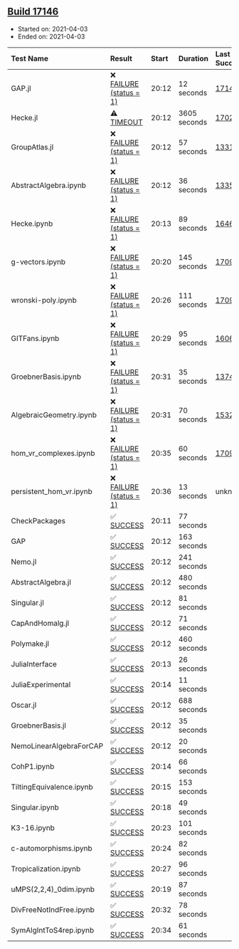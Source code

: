 ## [Build 17146](https://oscarci.mathematik.uni-kl.de/job/oscar/17146/)

* Started on: 2021-04-03
* Ended on: 2021-04-03

| Test Name    | Result | Start | Duration | Last Success | First Failure |
|:-------------|:-------|:------|:---------|:-------------|:--------------|
| GAP.jl | ❌ [FAILURE (status = 1)](https://oscarci.mathematik.uni-kl.de/job/oscar/17146/artifact/logs/build-17146/GAP.jl.log) | 20:12 | 12 seconds | [17145](https://oscarci.mathematik.uni-kl.de/job/oscar/17145/) | [17146](https://oscarci.mathematik.uni-kl.de/job/oscar/17146/) |
| Hecke.jl | ⚠ [TIMEOUT](https://oscarci.mathematik.uni-kl.de/job/oscar/17146/artifact/logs/build-17146/Hecke.jl.log) | 20:12 | 3605 seconds | [17022](https://oscarci.mathematik.uni-kl.de/job/oscar/17022/) | [17023](https://oscarci.mathematik.uni-kl.de/job/oscar/17023/) |
| GroupAtlas.jl | ❌ [FAILURE (status = 1)](https://oscarci.mathematik.uni-kl.de/job/oscar/17146/artifact/logs/build-17146/GroupAtlas.jl.log) | 20:12 | 57 seconds | [13311](https://oscarci.mathematik.uni-kl.de/job/oscar/13311/) | [13312](https://oscarci.mathematik.uni-kl.de/job/oscar/13312/) |
| AbstractAlgebra.ipynb | ❌ [FAILURE (status = 1)](https://oscarci.mathematik.uni-kl.de/job/oscar/17146/artifact/logs/build-17146/AbstractAlgebra.ipynb.log) | 20:12 | 36 seconds | [13355](https://oscarci.mathematik.uni-kl.de/job/oscar/13355/) | [13356](https://oscarci.mathematik.uni-kl.de/job/oscar/13356/) |
| Hecke.ipynb | ❌ [FAILURE (status = 1)](https://oscarci.mathematik.uni-kl.de/job/oscar/17146/artifact/logs/build-17146/Hecke.ipynb.log) | 20:13 | 89 seconds | [16463](https://oscarci.mathematik.uni-kl.de/job/oscar/16463/) | [16464](https://oscarci.mathematik.uni-kl.de/job/oscar/16464/) |
| g-vectors.ipynb | ❌ [FAILURE (status = 1)](https://oscarci.mathematik.uni-kl.de/job/oscar/17146/artifact/logs/build-17146/g-vectors.ipynb.log) | 20:20 | 145 seconds | [17099](https://oscarci.mathematik.uni-kl.de/job/oscar/17099/) | [17100](https://oscarci.mathematik.uni-kl.de/job/oscar/17100/) |
| wronski-poly.ipynb | ❌ [FAILURE (status = 1)](https://oscarci.mathematik.uni-kl.de/job/oscar/17146/artifact/logs/build-17146/wronski-poly.ipynb.log) | 20:26 | 111 seconds | [17098](https://oscarci.mathematik.uni-kl.de/job/oscar/17098/) | [17099](https://oscarci.mathematik.uni-kl.de/job/oscar/17099/) |
| GITFans.ipynb | ❌ [FAILURE (status = 1)](https://oscarci.mathematik.uni-kl.de/job/oscar/17146/artifact/logs/build-17146/GITFans.ipynb.log) | 20:29 | 95 seconds | [16068](https://oscarci.mathematik.uni-kl.de/job/oscar/16068/) | [16069](https://oscarci.mathematik.uni-kl.de/job/oscar/16069/) |
| GroebnerBasis.ipynb | ❌ [FAILURE (status = 1)](https://oscarci.mathematik.uni-kl.de/job/oscar/17146/artifact/logs/build-17146/GroebnerBasis.ipynb.log) | 20:31 | 35 seconds | [13748](https://oscarci.mathematik.uni-kl.de/job/oscar/13748/) | [13749](https://oscarci.mathematik.uni-kl.de/job/oscar/13749/) |
| AlgebraicGeometry.ipynb | ❌ [FAILURE (status = 1)](https://oscarci.mathematik.uni-kl.de/job/oscar/17146/artifact/logs/build-17146/AlgebraicGeometry.ipynb.log) | 20:31 | 70 seconds | [15322](https://oscarci.mathematik.uni-kl.de/job/oscar/15322/) | [15323](https://oscarci.mathematik.uni-kl.de/job/oscar/15323/) |
| hom_vr_complexes.ipynb | ❌ [FAILURE (status = 1)](https://oscarci.mathematik.uni-kl.de/job/oscar/17146/artifact/logs/build-17146/hom_vr_complexes.ipynb.log) | 20:35 | 60 seconds | [17099](https://oscarci.mathematik.uni-kl.de/job/oscar/17099/) | [17100](https://oscarci.mathematik.uni-kl.de/job/oscar/17100/) |
| persistent_hom_vr.ipynb | ❌ [FAILURE (status = 1)](https://oscarci.mathematik.uni-kl.de/job/oscar/17146/artifact/logs/build-17146/persistent_hom_vr.ipynb.log) | 20:36 | 13 seconds | unknown | unknown |
| CheckPackages | ✅ [SUCCESS](https://oscarci.mathematik.uni-kl.de/job/oscar/17146/artifact/logs/build-17146/CheckPackages.log) | 20:11 | 77 seconds |  |  |
| GAP | ✅ [SUCCESS](https://oscarci.mathematik.uni-kl.de/job/oscar/17146/artifact/logs/build-17146/GAP.log) | 20:12 | 163 seconds |  |  |
| Nemo.jl | ✅ [SUCCESS](https://oscarci.mathematik.uni-kl.de/job/oscar/17146/artifact/logs/build-17146/Nemo.jl.log) | 20:12 | 241 seconds |  |  |
| AbstractAlgebra.jl | ✅ [SUCCESS](https://oscarci.mathematik.uni-kl.de/job/oscar/17146/artifact/logs/build-17146/AbstractAlgebra.jl.log) | 20:12 | 480 seconds |  |  |
| Singular.jl | ✅ [SUCCESS](https://oscarci.mathematik.uni-kl.de/job/oscar/17146/artifact/logs/build-17146/Singular.jl.log) | 20:12 | 81 seconds |  |  |
| CapAndHomalg.jl | ✅ [SUCCESS](https://oscarci.mathematik.uni-kl.de/job/oscar/17146/artifact/logs/build-17146/CapAndHomalg.jl.log) | 20:12 | 71 seconds |  |  |
| Polymake.jl | ✅ [SUCCESS](https://oscarci.mathematik.uni-kl.de/job/oscar/17146/artifact/logs/build-17146/Polymake.jl.log) | 20:12 | 460 seconds |  |  |
| JuliaInterface | ✅ [SUCCESS](https://oscarci.mathematik.uni-kl.de/job/oscar/17146/artifact/logs/build-17146/JuliaInterface.log) | 20:13 | 26 seconds |  |  |
| JuliaExperimental | ✅ [SUCCESS](https://oscarci.mathematik.uni-kl.de/job/oscar/17146/artifact/logs/build-17146/JuliaExperimental.log) | 20:14 | 11 seconds |  |  |
| Oscar.jl | ✅ [SUCCESS](https://oscarci.mathematik.uni-kl.de/job/oscar/17146/artifact/logs/build-17146/Oscar.jl.log) | 20:12 | 688 seconds |  |  |
| GroebnerBasis.jl | ✅ [SUCCESS](https://oscarci.mathematik.uni-kl.de/job/oscar/17146/artifact/logs/build-17146/GroebnerBasis.jl.log) | 20:12 | 35 seconds |  |  |
| NemoLinearAlgebraForCAP | ✅ [SUCCESS](https://oscarci.mathematik.uni-kl.de/job/oscar/17146/artifact/logs/build-17146/NemoLinearAlgebraForCAP.log) | 20:12 | 20 seconds |  |  |
| CohP1.ipynb | ✅ [SUCCESS](https://oscarci.mathematik.uni-kl.de/job/oscar/17146/artifact/logs/build-17146/CohP1.ipynb.log) | 20:14 | 66 seconds |  |  |
| TiltingEquivalence.ipynb | ✅ [SUCCESS](https://oscarci.mathematik.uni-kl.de/job/oscar/17146/artifact/logs/build-17146/TiltingEquivalence.ipynb.log) | 20:15 | 153 seconds |  |  |
| Singular.ipynb | ✅ [SUCCESS](https://oscarci.mathematik.uni-kl.de/job/oscar/17146/artifact/logs/build-17146/Singular.ipynb.log) | 20:18 | 49 seconds |  |  |
| K3-16.ipynb | ✅ [SUCCESS](https://oscarci.mathematik.uni-kl.de/job/oscar/17146/artifact/logs/build-17146/K3-16.ipynb.log) | 20:23 | 101 seconds |  |  |
| c-automorphisms.ipynb | ✅ [SUCCESS](https://oscarci.mathematik.uni-kl.de/job/oscar/17146/artifact/logs/build-17146/c-automorphisms.ipynb.log) | 20:24 | 82 seconds |  |  |
| Tropicalization.ipynb | ✅ [SUCCESS](https://oscarci.mathematik.uni-kl.de/job/oscar/17146/artifact/logs/build-17146/Tropicalization.ipynb.log) | 20:27 | 96 seconds |  |  |
| uMPS(2,2,4)_0dim.ipynb | ✅ [SUCCESS](https://oscarci.mathematik.uni-kl.de/job/oscar/17146/artifact/logs/build-17146/uMPS-2-2-4-_0dim.ipynb.log) | 20:19 | 87 seconds |  |  |
| DivFreeNotIndFree.ipynb | ✅ [SUCCESS](https://oscarci.mathematik.uni-kl.de/job/oscar/17146/artifact/logs/build-17146/DivFreeNotIndFree.ipynb.log) | 20:32 | 78 seconds |  |  |
| SymAlgIntToS4rep.ipynb | ✅ [SUCCESS](https://oscarci.mathematik.uni-kl.de/job/oscar/17146/artifact/logs/build-17146/SymAlgIntToS4rep.ipynb.log) | 20:34 | 61 seconds |  |  |

